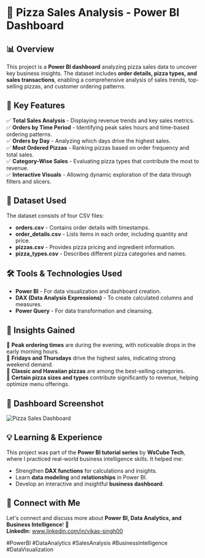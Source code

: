 # 🍕 Pizza Sales Analysis - Power BI Dashboard

## 📊 Overview
This project is a **Power BI dashboard** analyzing pizza sales data to uncover key business insights. The dataset includes **order details, pizza types, and sales transactions**, enabling a comprehensive analysis of sales trends, top-selling pizzas, and customer ordering patterns.

## 🔹 Key Features
✅ **Total Sales Analysis** - Displaying revenue trends and key sales metrics.  
✅ **Orders by Time Period** - Identifying peak sales hours and time-based ordering patterns.  
✅ **Orders by Day** - Analyzing which days drive the highest sales.  
✅ **Most Ordered Pizzas** - Ranking pizzas based on order frequency and total sales.  
✅ **Category-Wise Sales** - Evaluating pizza types that contribute the most to revenue.  
✅ **Interactive Visuals** - Allowing dynamic exploration of the data through filters and slicers.  

## 📂 Dataset Used
The dataset consists of four CSV files:
- **orders.csv** - Contains order details with timestamps.
- **order_details.csv** - Lists items in each order, including quantity and price.
- **pizzas.csv** - Provides pizza pricing and ingredient information.
- **pizza_types.csv** - Describes different pizza categories and names.

## 🛠️ Tools & Technologies Used
- **Power BI** - For data visualization and dashboard creation.
- **DAX (Data Analysis Expressions)** - To create calculated columns and measures.
- **Power Query** - For data transformation and cleansing.

## 🚀 Insights Gained
📌 **Peak ordering times** are during the evening, with noticeable drops in the early morning hours.  
📌 **Fridays and Thursdays** drive the highest sales, indicating strong weekend demand.  
📌 **Classic and Hawaiian pizzas** are among the best-selling categories.  
📌 **Certain pizza sizes and types** contribute significantly to revenue, helping optimize menu offerings.  

## 📸 Dashboard Screenshot
![Pizza Sales Dashboard](Pizza_Sales.jpg)

## 💡 Learning & Experience
This project was part of the **Power BI tutorial series** by **WsCube Tech**, where I practiced real-world business intelligence skills. It helped me:
- Strengthen **DAX functions** for calculations and insights.
- Learn **data modeling** and **relationships** in Power BI.
- Develop an interactive and insightful **business dashboard**.

## 🔗 Connect with Me
Let's connect and discuss more about **Power BI, Data Analytics, and Business Intelligence**! 🚀  
**LinkedIn:** www.linkedin.com/in/vikas-singh00 
 

#PowerBI #DataAnalytics #SalesAnalysis #BusinessIntelligence #DataVisualization
